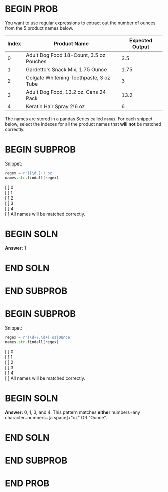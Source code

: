 # BEGIN PROB

You want to use regular expressions to extract out the number of ounces from the
5 product names below.

| **Index** | **Product Name**                           | **Expected Output** |
|-----------|--------------------------------------------|---------------------|
| 0         | Adult Dog Food 18-Count, 3.5 oz Pouches   | 3.5                 |
| 1         | Gardetto's Snack Mix, 1.75 Ounce           | 1.75                |
| 2         | Colgate Whitening Toothpaste, 3 oz Tube   | 3                   |
| 3         | Adult Dog Food, 13.2 oz. Cans 24 Pack     | 13.2                |
| 4         | Keratin Hair Spray 2!6 oz                 | 6                   |

The names are stored in a pandas Series called `names`. For each snippet below, select the indexes for all the product names that **will not** be matched correctly.


# BEGIN SUBPROB

Snippet:

```python
regex = r'([\d.]+) oz'
names.str.findall(regex)
```

[ ] 0  
[ ] 1  
[ ] 2  
[ ] 3  
[ ] 4  
[ ] All names will be matched correctly.

# BEGIN SOLN

**Answer:** 1

# END SOLN

# END SUBPROB



# BEGIN SUBPROB

Snippet:

```python
regex = r'(\d+?.\d+) oz|Ounce'
names.str.findall(regex)
```

[ ] 0  
[ ] 1  
[ ] 2  
[ ] 3  
[ ] 4  
[ ] All names will be matched correctly.

# BEGIN SOLN

**Answer:** 0, 1, 3, and 4. This pattern matches **either** numbers+any character+numbers+[a space]+"oz" OR "Ounce".

# END SOLN

# END SUBPROB


# END PROB
